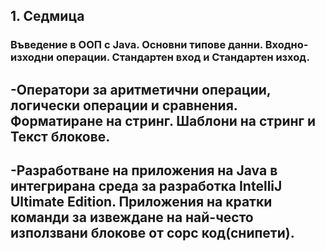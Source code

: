 ## 1. Седмица

### Въведение в ООП с Java. Основни типове данни. Входно- изходни операции. Стандартен вход и Стандартен изход.
## -Оператори за аритметични операции,  логически операции и сравнения.  Форматиране на стринг. Шаблони на стринг и Текст блокове.
## -Разработване на приложения на Java в интегрирана среда за разработка IntelliJ Ultimate Edition. Приложения на кратки команди за извеждане на най-често използвани блокове от сорс код(снипети).
